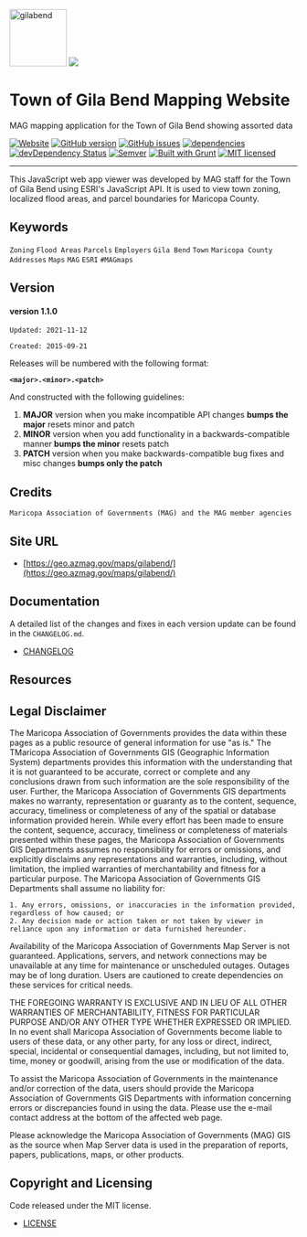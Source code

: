 <img src="https://geo.azmag.gov/maps/gilabend/img/townLogo.jpg" alt="gilabend" height="100"/>  ![](https://geo.azmag.gov/maps/readonaz/app/resources/img/maglogo_black.png)

# Town of Gila Bend Mapping Website #
MAG mapping application for the Town of Gila Bend showing assorted data

[![Website](https://img.shields.io/website-up-down-green-red/http/shields.io.svg?label=my-website)](https://geo.azmag.gov/maps/gilabend/)
[![GitHub version](https://badge.fury.io/gh/AZMAG%2Fmap-GilaBend.svg)](https://badge.fury.io/gh/AZMAG%2Fmap-GilaBend)
[![GitHub issues](https://img.shields.io/github/issues/AZMAG/map-GilaBend.svg)](https://github.com/AZMAG/map-GilaBend/issues)
[![dependencies](https://david-dm.org/AZMAG/map-GilaBend.png)](https://david-dm.org/AZMAG/map-GilaBend)
[![devDependency Status](https://david-dm.org/AZMAG/map-GilaBend/dev-status.png)](https://david-dm.org/AZMAG/map-GilaBend)
[![Semver](https://img.shields.io/SemVer/2.0.0.png)](https://semver.org/spec/v2.0.0.html)
[![Built with Grunt](https://cdn.gruntjs.com/builtwith.png)](https://gruntjs.com/)
[![MIT licensed](https://img.shields.io/badge/license-MIT-blue.svg)](https://opensource.org/licenses/MIT)

********************************************************************************************************

This JavaScript web app viewer was developed by MAG staff for the Town of Gila Bend using ESRI's JavaScript API.  It is used to view town zoning, localized flood areas, and parcel boundaries for Maricopa County.

## Keywords

`Zoning` `Flood Areas` `Parcels` `Employers` `Gila Bend` `Town` `Maricopa County` `Addresses` `Maps` `MAG` `ESRI` `#MAGmaps`

## Version

#### version 1.1.0 ####

 `Updated: 2021-11-12`

 `Created: 2015-09-21`

Releases will be numbered with the following format:

**`<major>.<minor>.<patch>`**

And constructed with the following guidelines:

1. **MAJOR** version when you make incompatible API changes **bumps the major** resets minor and patch
2. **MINOR** version when you add functionality in a backwards-compatible manner **bumps the minor** resets patch
3. **PATCH** version when you make backwards-compatible bug fixes and misc changes **bumps only the patch**

## Credits

`Maricopa Association of Governments (MAG) and the MAG member agencies`

## Site URL

* [https://geo.azmag.gov/maps/gilabend/](https://geo.azmag.gov/maps/gilabend/)

## Documentation

A detailed list of the changes and fixes in each version update can be found in the `CHANGELOG.md`.

* [CHANGELOG](CHANGELOG.md)

## Resources

## Legal Disclaimer

The Maricopa Association of Governments provides the data within these pages as a public resource of general information for use "as is." The TMaricopa Association of Governments GIS (Geographic Information System) departments provides this information with the understanding that it is not guaranteed to be accurate, correct or complete and any conclusions drawn from such information are the sole responsibility of the user. Further, the Maricopa Association of Governments GIS departments makes no warranty, representation or guaranty as to the content, sequence, accuracy, timeliness or completeness of any of the spatial or database information provided herein. While every effort has been made to ensure the content, sequence, accuracy, timeliness or completeness of materials presented within these pages, the Maricopa Association of Governments GIS Departments assumes no responsibility for errors or omissions, and explicitly disclaims any representations and warranties, including, without limitation, the implied warranties of merchantability and fitness for a particular purpose. The Maricopa Association of Governments GIS Departments shall assume no liability for:

    1. Any errors, omissions, or inaccuracies in the information provided, regardless of how caused; or
    2. Any decision made or action taken or not taken by viewer in reliance upon any information or data furnished hereunder.

Availability of the Maricopa Association of Governments Map Server is not guaranteed. Applications, servers, and network connections may be unavailable at any time for maintenance or unscheduled outages. Outages may be of long duration. Users are cautioned to create dependencies on these services for critical needs.

THE FOREGOING WARRANTY IS EXCLUSIVE AND IN LIEU OF ALL OTHER WARRANTIES OF MERCHANTABILITY, FITNESS FOR PARTICULAR PURPOSE AND/OR ANY OTHER TYPE WHETHER EXPRESSED OR IMPLIED. In no event shall Maricopa Association of Governments become liable to users of these data, or any other party, for any loss or direct, indirect, special, incidental or consequential damages, including, but not limited to, time, money or goodwill, arising from the use or modification of the data.

To assist the Maricopa Association of Governments in the maintenance and/or correction of the data, users should provide the Maricopa Association of Governments GIS Departments with information concerning errors or discrepancies found in using the data. Please use the e-mail contact address at the bottom of the affected web page.

Please acknowledge the Maricopa Association of Governments (MAG) GIS as the source when Map Server data is used in the preparation of reports, papers, publications, maps, or other products.

## Copyright and Licensing

Code released under the MIT license.

* [LICENSE](LICENSE)